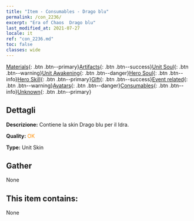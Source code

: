 ```yaml
---
title: "Item - Consumables - Drago blu"
permalink: /con_2236/
excerpt: "Era of Chaos  Drago blu"
last_modified_at: 2021-07-27
locale: it
ref: "con_2236.md"
toc: false
classes: wide
---
```

 [Materials](/ItemsIT/){: .btn .btn--primary}[Artifacts](/ItemsIT/Artifacts/){: .btn .btn--success}[Unit Soul](/ItemsIT/UnitSoul/){: .btn .btn--warning}[Unit Awakening](/ItemsIT/UnitAwakening/){: .btn .btn--danger}[Hero Soul](/ItemsIT/HeroSoul/){: .btn .btn--info}[Hero Skill](/ItemsIT/HeroSkill/){: .btn .btn--primary}[Gift](/ItemsIT/Gift/){: .btn .btn--success}[Event related](/ItemsIT/Events/){: .btn .btn--warning}[Avatars](/ItemsIT/Avatars/){: .btn .btn--danger}[Consumables](/ItemsIT/Consumables/){: .btn .btn--info}[Unknown](/ItemsIT/Unknown/){: .btn .btn--primary}

## Dettagli
 **Descrizione:** Contiene la skin Drago blu per il Idra.

 **Quality:** <span style="color: #FF8C00">OK</span>

 **Type:** Unit Skin

## Gather

  None

## This item contains:

  None

